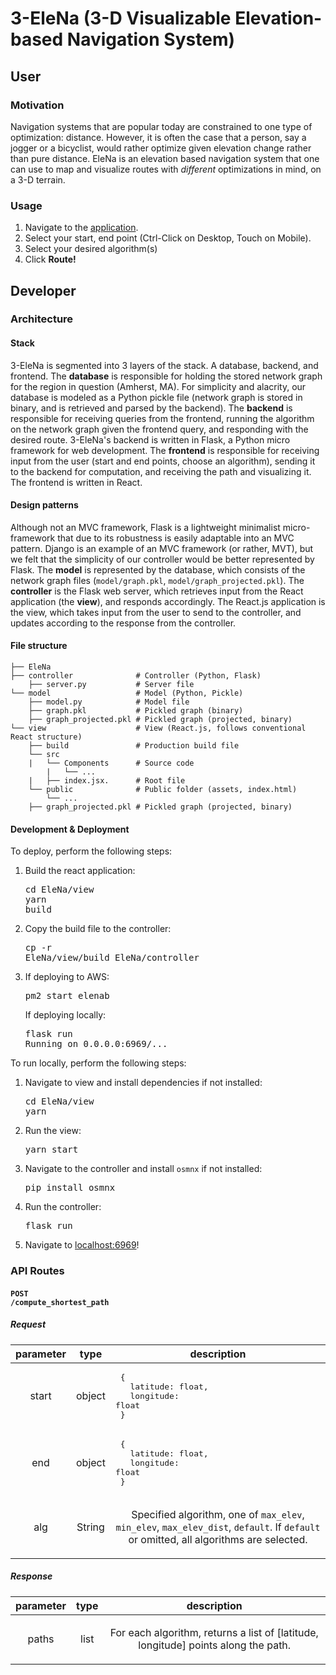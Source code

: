 
# 3-EleNa (3-D Visualizable Elevation-based Navigation System)

## User

### Motivation

Navigation systems that are popular today are constrained to one type of optimization: distance. However, it is often the case that a person, say a jogger or a bicyclist, would rather optimize given elevation change rather than pure distance. EleNa is an elevation based navigation system that one can use to map and visualize routes with *different* optimizations in mind, on a 3-D terrain.

### Usage

1. Navigate to the [application](http://ec2-3-19-227-224.us-east-2.compute.amazonaws.com:6969).
2. Select your start, end point (Ctrl-Click on Desktop, Touch on Mobile).
3. Select your desired algorithm(s)
4. Click **Route!**

## Developer

### Architecture

#### Stack

3-EleNa is segmented into 3 layers of the stack. A database, backend, and frontend. The **database** is responsible for holding the stored network graph for the region in question (Amherst, MA). For simplicity and alacrity, our database is modeled as a Python pickle file (network graph is stored in binary, and is retrieved and parsed by the backend). The **backend** is responsible for receiving queries from the frontend, running the algorithm on the network graph given the frontend query, and responding with the desired route. 3-EleNa's backend is written in Flask, a Python micro framework for web development. The **frontend** is responsible for receiving input from the user (start and end points, choose an algorithm), sending it to the backend for computation, and receiving the path and visualizing it. The frontend is written in React.

#### Design patterns

Although not an MVC framework, Flask is a lightweight minimalist micro-framework that due to its robustness is easily adaptable into an MVC pattern. Django is an example of an MVC framework (or rather, MVT), but we felt that the simplicity of our controller would be better represented by Flask. The **model** is represented by the database, which consists of the network graph files (`model/graph.pkl`, `model/graph_projected.pkl`). The **controller** is the Flask web server, which retrieves input from the React application (the **view**), and responds accordingly. The React.js application is the view, which takes input from the user to send to the controller, and updates according to the response from the controller.

#### File structure

```
├── EleNa
├── controller              # Controller (Python, Flask)
    ├── server.py           # Server file
└── model                   # Model (Python, Pickle)
    ├── model.py            # Model file
    ├── graph.pkl           # Pickled graph (binary)
    ├── graph_projected.pkl # Pickled graph (projected, binary)
└── view                    # View (React.js, follows conventional React structure)
    ├── build               # Production build file
    └── src
    |   └── Components	    # Source code
        |   └── ...
    |   ├── index.jsx.      # Root file
    └── public              # Public folder (assets, index.html)
        └── ...
    ├── graph_projected.pkl # Pickled graph (projected, binary)
```

#### Development & Deployment

To deploy, perform the following steps:

1. Build the react application:<br><pre>cd EleNa/view<br>yarn build</pre>
2. Copy the build file to the controller:<br><pre>cp -r EleNa/view/build EleNa/controller</pre>
3. If deploying to AWS:<br><pre>pm2 start elenab</pre>If deploying locally:<br><pre>flask run<br>Running on 0.0.0.0:6969/...</pre>

To run locally, perform the following steps:
1. Navigate to view and install dependencies if not installed:<br><pre>cd EleNa/view<br>yarn</pre>
2. Run the view:<br><pre>yarn start</pre>
3. Navigate to the controller and install `osmnx` if not installed:<br><pre>pip install osmnx</pre>
4. Run the controller:<br><pre>flask run</pre>
5. Navigate to [localhost:6969](http://localhost:6969)!

### API Routes

#### <code>POST /compute_shortest_path</code>

##### Request
| parameter | type | description |
| - | - | - |
| <p align="center">start</p> | <p align="center">object</p> | <pre align="left">&nbsp;{<br>&nbsp;&nbsp;&nbsp;latitude: float,<br>&nbsp;&nbsp;&nbsp;longitude: float<br>&nbsp;}</pre> |
| <p align="center">end</p> | <p align="center">object</p> | <pre align="left">&nbsp;{<br>&nbsp;&nbsp;&nbsp;latitude: float,<br>&nbsp;&nbsp;&nbsp;longitude: float<br>&nbsp;}</pre> |
| <p align="center">alg</p> | <p align="center">String</p> | <p align="center">Specified algorithm, one of `max_elev`, `min_elev`, `max_elev_dist`, `default`. If `default` or omitted, all algorithms are selected.</p> |

##### Response

| parameter | type | description |
| - | - | - |
| <p align="center">paths</p> | <p align="center">list</p> | <p align="center">For each algorithm, returns a list of [latitude, longitude] points along the path.</p> |


